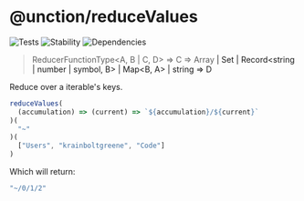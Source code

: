 # @unction/reduceValues

![Tests][BADGE_TRAVIS]
![Stability][BADGE_STABILITY]
![Dependencies][BADGE_DEPENDENCY]

> ReducerFunctionType<A, B | C, D> => C => Array<A> | Set<A> | Record<string | number | symbol, B> | Map<B, A> | string => D

Reduce over a iterable's keys.

``` javascript
reduceValues(
  (accumulation) => (current) => `${accumulation}/${current}`
)(
  "~"
)(
  ["Users", "krainboltgreene", "Code"]
)
```

Which will return:

``` javascript
"~/0/1/2"
```

[BADGE_TRAVIS]: https://img.shields.io/travis/unctionjs/reduceValues.svg?maxAge=2592000&style=flat-square
[BADGE_STABILITY]: https://img.shields.io/badge/stability-strong-green.svg?maxAge=2592000&style=flat-square
[BADGE_DEPENDENCY]: https://img.shields.io/david/unctionjs/reduceValues.svg?maxAge=2592000&style=flat-square
